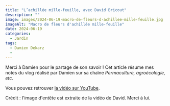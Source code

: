 ```yaml
---
title: "L’achillée mille-feuille, avec David Bricout"
description: ""
image: images/2024-06-19-macro-de-fleurs-d-achillee-mille-feuille.jpg
imageAlt: "Macro de fleurs d'achillée mille-feuille"
date: 2024-06-19
categories:
  - Jardin
tags:
  - Damien Dekarz
  -
---
```


Merci à Damien pour le partage de son savoir !
Cet article résume mes notes du vlog réalisé par Damien sur sa chaîne _Permaculture, agroécologie, etc_.

<!-- more -->

Vous pouvez retrouver [la vidéo sur YouTube](https://www.youtube.com/watch?v=381Y_pdQgCw).

Crédit : l'image d'entête est extraite de la vidéo de David. Merci à lui.
